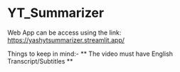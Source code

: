 # YT_Summarizer

Web App can be access using the link: https://yashytsummarizer.streamlit.app/

Things to keep in mind:-
** The video must have English Transcript/Subtitles **
